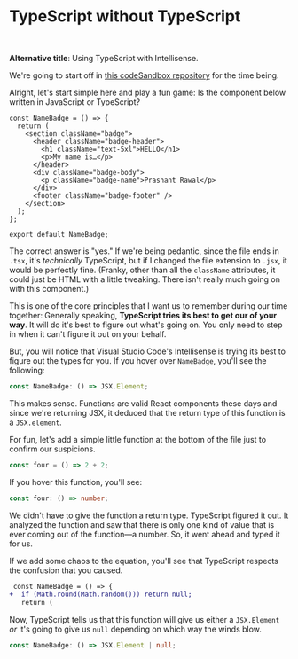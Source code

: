 # TypeScript without TypeScript

<br>

**Alternative title**: Using TypeScript with Intellisense.

We're going to start off in [this codeSandbox repository](https://codesandbox.io/p/sandbox/namebadge-tp47tn?layout=%257B%2522sidebarPanel%2522%253A%2522EXPLORER%2522%252C%2522rootPanelGroup%2522%253A%257B%2522direction%2522%253A%2522horizontal%2522%252C%2522contentType%2522%253A%2522UNKNOWN%2522%252C%2522type%2522%253A%2522PANEL_GROUP%2522%252C%2522id%2522%253A%2522ROOT_LAYOUT%2522%252C%2522panels%2522%253A%255B%257B%2522type%2522%253A%2522PANEL_GROUP%2522%252C%2522contentType%2522%253A%2522UNKNOWN%2522%252C%2522direction%2522%253A%2522vertical%2522%252C%2522id%2522%253A%2522clqaoksbe0006356lwehtcfji%2522%252C%2522sizes%2522%253A%255B72.97723292469352%252C27.022767075306476%255D%252C%2522panels%2522%253A%255B%257B%2522type%2522%253A%2522PANEL_GROUP%2522%252C%2522contentType%2522%253A%2522EDITOR%2522%252C%2522direction%2522%253A%2522horizontal%2522%252C%2522id%2522%253A%2522EDITOR%2522%252C%2522panels%2522%253A%255B%257B%2522type%2522%253A%2522PANEL%2522%252C%2522contentType%2522%253A%2522EDITOR%2522%252C%2522id%2522%253A%2522clqaoksbd0002356lm7a4aaqi%2522%257D%255D%257D%252C%257B%2522type%2522%253A%2522PANEL_GROUP%2522%252C%2522contentType%2522%253A%2522SHELLS%2522%252C%2522direction%2522%253A%2522horizontal%2522%252C%2522id%2522%253A%2522SHELLS%2522%252C%2522panels%2522%253A%255B%257B%2522type%2522%253A%2522PANEL%2522%252C%2522contentType%2522%253A%2522SHELLS%2522%252C%2522id%2522%253A%2522clqaoksbd0003356lvmzz5ay6%2522%257D%255D%252C%2522sizes%2522%253A%255B100%255D%257D%255D%257D%252C%257B%2522type%2522%253A%2522PANEL_GROUP%2522%252C%2522contentType%2522%253A%2522DEVTOOLS%2522%252C%2522direction%2522%253A%2522vertical%2522%252C%2522id%2522%253A%2522DEVTOOLS%2522%252C%2522panels%2522%253A%255B%257B%2522type%2522%253A%2522PANEL%2522%252C%2522contentType%2522%253A%2522DEVTOOLS%2522%252C%2522id%2522%253A%2522clqaoksbd0005356l6tg7ebcq%2522%257D%255D%252C%2522sizes%2522%253A%255B100%255D%257D%255D%252C%2522sizes%2522%253A%255B50.77354018530489%252C49.22645981469511%255D%257D%252C%2522tabbedPanels%2522%253A%257B%2522clqaoksbd0002356lm7a4aaqi%2522%253A%257B%2522tabs%2522%253A%255B%257B%2522id%2522%253A%2522clqaoksbd0001356liuqlefa3%2522%252C%2522mode%2522%253A%2522permanent%2522%252C%2522type%2522%253A%2522FILE%2522%252C%2522filepath%2522%253A%2522%252Fpublic%252Findex.html%2522%252C%2522state%2522%253A%2522IDLE%2522%257D%255D%252C%2522id%2522%253A%2522clqaoksbd0002356lm7a4aaqi%2522%252C%2522activeTabId%2522%253A%2522clqaoksbd0001356liuqlefa3%2522%257D%252C%2522clqaoksbd0005356l6tg7ebcq%2522%253A%257B%2522tabs%2522%253A%255B%257B%2522id%2522%253A%2522clqaoksbd0004356liahlr3lc%2522%252C%2522mode%2522%253A%2522permanent%2522%252C%2522type%2522%253A%2522UNASSIGNED_PORT%2522%252C%2522port%2522%253A0%252C%2522path%2522%253A%2522%252F%2522%257D%255D%252C%2522id%2522%253A%2522clqaoksbd0005356l6tg7ebcq%2522%252C%2522activeTabId%2522%253A%2522clqaoksbd0004356liahlr3lc%2522%257D%252C%2522clqaoksbd0003356lvmzz5ay6%2522%253A%257B%2522tabs%2522%253A%255B%255D%252C%2522id%2522%253A%2522clqaoksbd0003356lvmzz5ay6%2522%257D%257D%252C%2522showDevtools%2522%253Atrue%252C%2522showShells%2522%253Atrue%252C%2522showSidebar%2522%253Atrue%252C%2522sidebarPanelSize%2522%253A15%257D) for the time being.

Alright, let's start simple here and play a fun game: Is the component below written in JavaScript or TypeScript?

```tsx
const NameBadge = () => {
  return (
    <section className="badge">
      <header className="badge-header">
        <h1 className="text-5xl">HELLO</h1>
        <p>My name is…</p>
      </header>
      <div className="badge-body">
        <p className="badge-name">Prashant Rawal</p>
      </div>
      <footer className="badge-footer" />
    </section>
  );
};

export default NameBadge;
```

The correct answer is "yes." If we're being pedantic, since the file ends in `.tsx`, it's _technically_ TypeScript, but if I changed the file extension to `.jsx`, it would be perfectly fine. (Franky, other than all the `className` attributes, it could just be HTML with a little tweaking. There isn't really much going on with this component.)

This is one of the core principles that I want us to remember during our time together: Generally speaking, **TypeScript tries its best to get our of your way**. It will do it's best to figure out what's going on. You only need to step in when it can't figure it out on your behalf.

But, you will notice that Visual Studio Code's Intellisense is trying its best to figure out the types for you. If you hover over `NameBadge`, you'll see the following:

```ts
const NameBadge: () => JSX.Element;
```

This makes sense. Functions are valid React components these days and since we're returning JSX, it deduced that the return type of this function is a `JSX.element`.

For fun, let's add a simple little function at the bottom of the file just to confirm our suspicions.

```ts
const four = () => 2 + 2;
```

If you hover this function, you'll see:

```ts
const four: () => number;
```

We didn't have to give the function a return type. TypeScript figured it out. It analyzed the function and saw that there is only one kind of value that is ever coming out of the function—a number. So, it went ahead and typed it for us.

If we add some chaos to the equation, you'll see that TypeScript respects the confusion that you caused.

```diff
 const NameBadge = () => {
+  if (Math.round(Math.random())) return null;
   return (
```

Now, TypeScript tells us that this function will give us either a `JSX.Element` _or_ it's going to give us `null` depending on which way the winds blow.

```ts
const NameBadge: () => JSX.Element | null;
```
